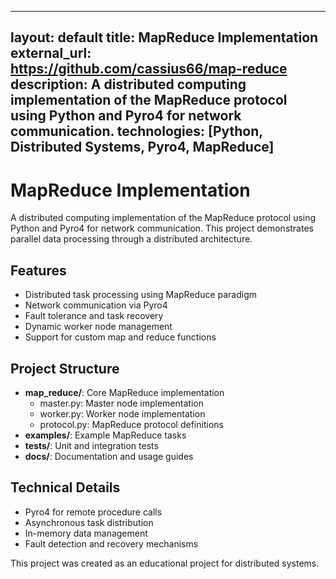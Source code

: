 ______________________________________________________________________

## layout: default title: MapReduce Implementation external_url: https://github.com/cassius66/map-reduce description: A distributed computing implementation of the MapReduce protocol using Python and Pyro4 for network communication. technologies: [Python, Distributed Systems, Pyro4, MapReduce]

# MapReduce Implementation

A distributed computing implementation of the MapReduce protocol using Python and Pyro4 for network communication. This project demonstrates parallel data processing through a distributed architecture.

## Features

- Distributed task processing using MapReduce paradigm
- Network communication via Pyro4
- Fault tolerance and task recovery
- Dynamic worker node management
- Support for custom map and reduce functions

## Project Structure

- **map_reduce/**: Core MapReduce implementation
  - master.py: Master node implementation
  - worker.py: Worker node implementation
  - protocol.py: MapReduce protocol definitions
- **examples/**: Example MapReduce tasks
- **tests/**: Unit and integration tests
- **docs/**: Documentation and usage guides

## Technical Details

- Pyro4 for remote procedure calls
- Asynchronous task distribution
- In-memory data management
- Fault detection and recovery mechanisms

This project was created as an educational project for distributed systems.
